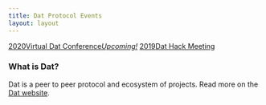 ```yaml
---
title: Dat Protocol Events
layout: layout
---
```


<div id="index-hero">
<a href="/2020"><span>2020</span>Virtual Dat Conference<em>Upcoming!</em></a>
<a href="/2019"><span>2019</span>Dat Hack Meeting</a>
</div>

### What is Dat?

Dat is a peer to peer protocol and ecosystem of projects. Read more on the [Dat website](https://dat.foundation).
